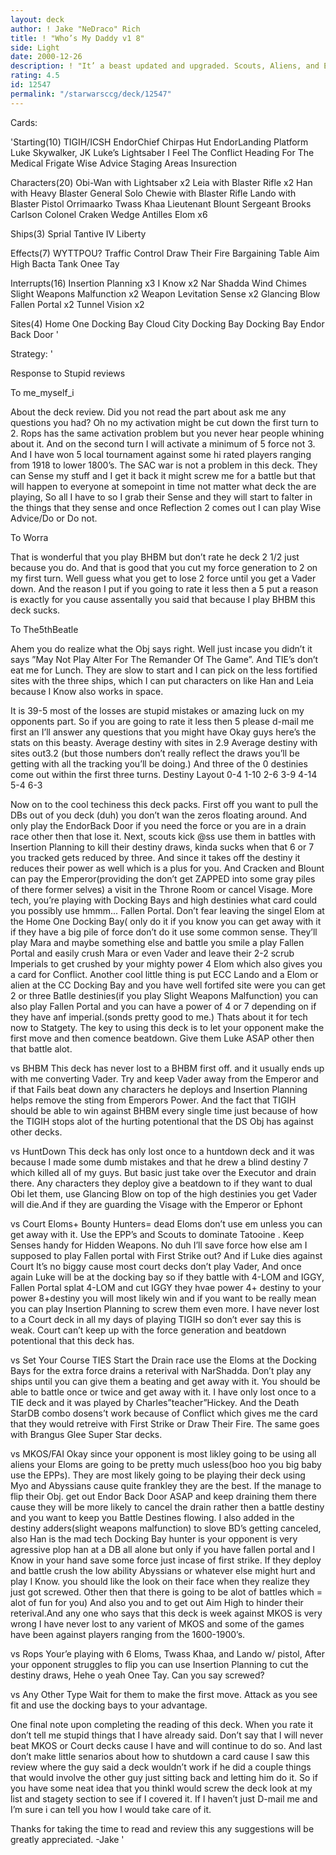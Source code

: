```yaml
---
layout: deck
author: ! Jake "NeDraco" Rich
title: ! "Who’s My Daddy v1 8"
side: Light
date: 2000-12-26
description: ! "It’ a beast updated and upgraded. Scouts, Aliens, and EPPs oh my Why is there blood leaking in the whole in my side? Pardon my poetry:)"
rating: 4.5
id: 12547
permalink: "/starwarsccg/deck/12547"
---
```

Cards: 

'Starting(10)
TIGIH/ICSH
EndorChief Chirpas Hut
EndorLanding Platform
Luke Skywalker, JK
Luke&#8217;s Lightsaber
I Feel The Conflict
Heading For The Medical Frigate
Wise Advice
Staging Areas
Insurection

Characters(20)
Obi-Wan with Lightsaber x2
Leia with Blaster Rifle x2
Han with Heavy Blaster
General Solo
Chewie with Blaster Rifle
Lando with Blaster Pistol
Orrimaarko
Twass Khaa
Lieutenant Blount
Sergeant Brooks Carlson
Colonel Craken
Wedge Antilles
Elom x6

Ships(3)
Sprial
Tantive IV
Liberty

Effects(7)
WYTTPOU?
Traffic Control
Draw Their Fire
Bargaining Table
Aim High
Bacta Tank
Onee Tay

Interrupts(16)
Insertion Planning x3
I Know x2
Nar Shadda Wind Chimes
Slight Weapons Malfunction x2
Weapon Levitation
Sense x2
Glancing Blow
Fallen Portal x2
Tunnel Vision x2

Sites(4)
Home One Docking Bay
Cloud City Docking Bay
 Docking Bay
Endor Back Door  '

Strategy: '

Response to Stupid reviews

To me_myself_i

About the deck review. Did you not read the part about ask me any questions you had? Oh no my activation might be cut down the first turn to 2. Rops has the same activation problem but you never hear people whining about it. And on the second turn I will activate a minimum of 5 force not 3. And I have won 5 local tournament against some hi rated players ranging from 1918 to lower 1800’s. The SAC war is not a problem in this deck. They can Sense my stuff and I get it back it might screw me for a battle but that will happen to everyone at somepoint in time not matter what deck the are playing, So all I have to so I grab their Sense and they will start to falter in the things that they sense and once Reflection 2 comes out I can play Wise Advice/Do or Do not.


To Worra

That is wonderful that you play BHBM but don’t rate he deck 2 1/2 just because you do. And that is good that you cut my force generation to 2 on my first turn. Well guess what you get to lose 2 force until you get a Vader down. And the reason I put if you going to rate it less then a 5 put a reason is exactly for you cause assentally you said that because I play BHBM this deck sucks.


To The5thBeatle

Ahem you do realize what the Obj says right. Well just incase you didn’t it says ”May Not Play Alter For The Remander Of The Game”. And TIE’s don’t eat me for Lunch. They are slow to start and I can pick on the less fortified sites with the three ships, which I can put characters on like Han and Leia because I Know also works in space.


It is 39-5 most of the losses are stupid mistakes or amazing luck on my opponents part. So if you are going to rate it less then 5 please d-mail me first an I’ll answer any questions that you might have
Okay guys here’s the stats on this beasty.
Average destiny with sites in 2.9
Average destiny with sites out3.2
(but those numbers don’t really reflect the draws you’ll be getting with all the tracking you’ll be doing.) And three of the 0 destinies come out within the first three turns.
Destiny Layout
0-4
1-10
2-6
3-9
4-14
5-4
6-3

Now on to the cool techiness this deck packs.
First off you want to pull the DBs out of you deck (duh) you don’t wan the zeros floating around. And only play the EndorBack Door if you need the force or you are in a drain race other then that lose it.
Next, scouts kick @ss use them in battles with Insertion Planning to kill their destiny draws, kinda sucks when that 6 or 7 you tracked gets reduced by three. And since it takes off the destiny it reduces their power as well which is a plus for you. And Cracken and Blount can pay the Emperor(providing the don’t get ZAPPED into some gray piles of there former selves) a visit in the Throne Room or cancel Visage.
More tech, you’re playing with Docking Bays and high destinies what card could you possibly use hmmm... Fallen Portal. Don’t fear leaving the singel Elom at the Home One Docking Bay( only do it if you know you can get away with it if they have a big pile of force don’t do it use some common sense. They’ll play Mara and maybe something else and battle you smile a play Fallen Portal and easily crush Mara or even Vader and leave their 2-2 scrub Imperials to get crushed by your mighty power 4 Elom which also gives you a card for Conflict.
Another cool little thing is put ECC Lando and a Elom or alien at the CC Docking Bay and you have well fortifed site were you can get 2 or three Batlle destinies(if you play Slight Weapons Malfunction) you can also play Fallen Portal and you can have a power of 4 or 7 depending on if they have anf imperial.(sonds pretty good to me.)
Thats about it for tech now to Statgety.
The key to using this deck is to let your opponent make the first move and then comence beatdown. Give them Luke ASAP other then that battle alot.

vs BHBM
This deck has never lost to a BHBM first off. and it usually ends up with me converting Vader. Try and keep Vader away from the Emperor and if that Fails beat down any characters he deploys and Insertion Planning helps remove the sting from Emperors Power. And the fact that TIGIH should be able to win against BHBM every single time just because of how the TIGIH stops alot of the hurting potentional that the DS Obj has against other decks.

vs HuntDown
This deck has only lost once to a huntdown deck and it was because I made some dumb mistakes and that he drew a blind destiny 7 which killed all of my guys. But basic just take over the Executor and drain there. Any characters they deploy give a beatdown to if they want to dual Obi let them, use Glancing Blow on top of the high destinies you get Vader will die.And if they are guarding the Visage with the Emperor or Ephont

vs Court
Eloms+ Bounty Hunters= dead Eloms don’t use em unless you can get away with it. Use the EPP’s and Scouts to dominate Tatooine . Keep Senses handy for Hidden Weapons. No duh I’ll save force how else am I supposed to play Fallen portal with First Strike out? And if Luke dies against Court It’s no biggy cause most court decks don’t play Vader, And once again Luke will be at the docking bay so if they battle with 4-LOM and IGGY, Fallen Portal splat 4-LOM and cut IGGY they hvae power 4+ destiny to your power 8+destiny you will most likely win and if you want to be really mean you can play Insertion Planning to screw them even more. I have never lost to a Court deck in all my days of playing TIGIH so don’t ever say this is weak. Court can’t keep up with the force generation and beatdown potentional that this deck has.

vs Set Your Course TIES
Start the Drain race use the Eloms at the Docking Bays for the extra force drains a reterival with NarShadda. Don’t play any ships until you can give them a beating and get away with it. You should be able to battle once or twice and get away with it. I have only lost once to a TIE deck and it was played by Charles”teacher”Hickey. And the Death StarDB combo dosens’t work because of Conflict which gives me the card that they would retreive with First Strike or Draw Their Fire. The same goes with Brangus Glee Super Star decks.

vs MKOS/FAI
Okay since your opponent is most likley going to be using all aliens your Eloms are going to be pretty much usless(boo hoo you big baby use the EPPs). They are most likely going to be playing their deck using Myo and Abyssians cause quite frankley they are the best. If the manage to flip their Obj. get out Endor Back Door ASAP and keep draining them there cause they will be more likely to cancel the drain rather then a battle destiny and you want to keep you Battle Destines flowing. I also added in the destiny adders(slight weapons malfunction) to slove BD’s getting canceled, also Han is the mad tech Docking Bay hunter is your opponent is very agressive plop han at a DB all alone but only if you have fallen portal and I Know in your hand save some force just incase of first strike. If they deploy and battle crush the low ability Abyssians or whatever else might hurt and play I Know. you should like the look on their face when they realize they just got screwed. Other then that there is going to be alot of battles which = alot of fun for you) And also you and to get out Aim High to hinder their reterival.And any one who says that this deck is week against MKOS is very wrong I have never lost to any varient of MKOS and some of the games have been against players ranging from the 1600-1900’s.

vs Rops
 Your’e playing with 6 Eloms, Twass Khaa, and Lando w/ pistol, After your opponent struggles to flip you can use Insertion Planning to cut the destiny draws, Hehe o yeah Onee Tay. Can you say screwed?

vs Any Other Type
Wait for them to make the first move. Attack as you see fit and use the docking bays to your advantage.

One final note upon completing the reading of this deck. When you rate it don’t tell me stupid things that I have already said. Don’t say that I will never beat MKOS or Court decks cause I have and will continue to do so.  And last don’t make little senarios about how to shutdown a card cause I saw this review where the guy said a deck wouldn’t work if he did a couple things that would involve the other guy just sitting back and letting him do it. So if you have some neat idea that you thinkl would screw the deck look at my list and stagety section to see if I covered it. If I haven’t just D-mail me and I’m sure i can tell you how I would take care of it.

Thanks for taking the time to read and review this any suggestions will be greatly appreciated.
-Jake
'
